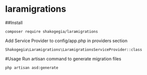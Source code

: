 # laramigrations

##Install
```
composer require shakogegia/laramigrations
```

Add Service Provider to config/app.php in providers section
```
Shakogegia\Laramigrations\LaramigrationsServiceProvider::class
```

#Usage
Run artisan command to generate migration files
```
php artisan asd:generate
```
